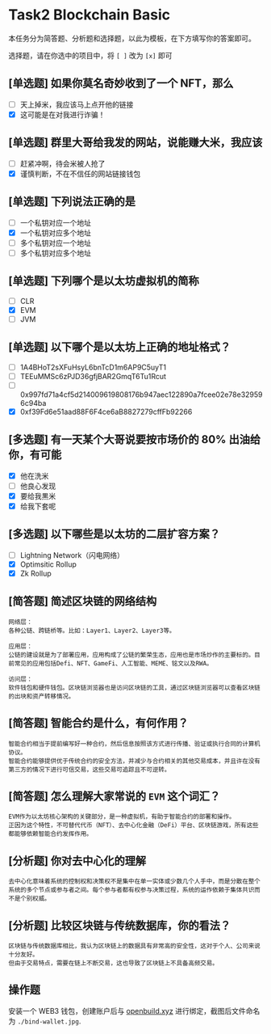 # Task2 Blockchain Basic

本任务分为简答题、分析题和选择题，以此为模板，在下方填写你的答案即可。

选择题，请在你选中的项目中，将 `[ ]` 改为 `[x]` 即可

## [单选题] 如果你莫名奇妙收到了一个 NFT，那么

- [ ] 天上掉米，我应该马上点开他的链接
- [x] 这可能是在对我进行诈骗！

## [单选题] 群里大哥给我发的网站，说能赚大米，我应该

- [ ] 赶紧冲啊，待会米被人抢了
- [x] 谨慎判断，不在不信任的网站链接钱包

## [单选题] 下列说法正确的是

- [ ] 一个私钥对应一个地址
- [x] 一个私钥对应多个地址
- [ ] 多个私钥对应一个地址
- [ ] 多个私钥对应多个地址

## [单选题] 下列哪个是以太坊虚拟机的简称

- [ ] CLR
- [x] EVM
- [ ] JVM

## [单选题] 以下哪个是以太坊上正确的地址格式？

- [ ] 1A4BHoT2sXFuHsyL6bnTcD1m6AP9C5uyT1
- [ ] TEEuMMSc6zPJD36gfjBAR2GmqT6Tu1Rcut
- [ ] 0x997fd71a4cf5d214009619808176b947aec122890a7fcee02e78e329596c94ba
- [x] 0xf39Fd6e51aad88F6F4ce6aB8827279cffFb92266

## [多选题] 有一天某个大哥说要按市场价的 80% 出油给你，有可能

- [x] 他在洗米
- [ ] 他良心发现
- [x] 要给我黒米
- [x] 给我下套呢

## [多选题] 以下哪些是以太坊的二层扩容方案？

- [ ] Lightning Network（闪电网络）
- [x] Optimsitic Rollup
- [x] Zk Rollup

## [简答题] 简述区块链的网络结构

```
网络层：
各种公链、跨链桥等。比如：Layer1、Layer2、Layer3等。  

应用层：
公链的建设就是为了部署应用，应用构成了公链的繁荣生态，应用也是市场炒作的主要标的。目前常见的应用包括Defi、NFT、GameFi、人工智能、MEME、铭文以及RWA。

访问层：
软件钱包和硬件钱包。区块链浏览器也是访问区块链的工具，通过区块链浏览器可以查看区块链的出块和资产转移情况。
```

## [简答题] 智能合约是什么，有何作用？

```
智能合约相当于提前编写好一种合约，然后信息按照该方式进行传播、验证或执行合同的计算机协议。
智能合约能够提供优于传统合约的安全方法，并减少与合约相关的其他交易成本，并且许在没有第三方的情况下进行可信交易，这些交易可追踪且不可逆转。
```

## [简答题] 怎么理解大家常说的 `EVM` 这个词汇？

```
EVM作为以太坊核心架构的关键部分，是一种虚拟机，有助于智能合约的部署和操作。
正因为这个特性，不可替代代币（NFT）、去中心化金融（DeFi）平台、区块链游戏，所有这些都能够依赖智能合约发挥作用。
```

## [分析题] 你对去中心化的理解

```
去中心化意味着系统的控制权和决策权不是集中在单一实体或少数几个人手中，而是分散在整个系统的多个节点或参与者之间。每个参与者都有权参与决策过程，系统的运作依赖于集体共识而不是个别权威。

```

## [分析题] 比较区块链与传统数据库，你的看法？

```
区块链与传统数据库相比，我认为区块链上的数据具有非常高的安全性，这对于个人、公司来说十分友好。
但由于交易特点，需要在链上不断交易，这也导致了区块链上不具备高频交易。

```

## 操作题

安装一个 WEB3 钱包，创建账户后与 [openbuild.xyz](https://openbuild.xyz/profile) 进行绑定，截图后文件命名为 `./bind-wallet.jpg`.